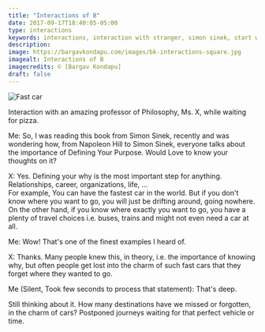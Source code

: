 ```yaml
---
title: "Interactions of B"
date: 2017-09-17T18:40:05-05:00
type: interactions
keywords: interactions, interaction with stranger, simon sinek, start with why, journey, motivation
description:
image: https://bargavkondapu.com/images/bk-interactions-square.jpg
imagealt: Interactions of B
imagecredits: © [Bargav Kondapu]
draft: false
---
```

[comment]: # (Interactions with strangers )
![Fast car](https://res.cloudinary.com/dkjdeuwlv/image/upload/c_scale,w_auto,q_auto,f_auto/v1541982407/bargavkondapu.com/sketch-1508204120499.jpg)

Interaction with an amazing professor of Philosophy, Ms. X, while waiting for pizza.

Me: So, I was reading this book from Simon Sinek, recently and was wondering how, from Napoleon Hill to Simon Sinek, everyone talks about the importance of Defining Your Purpose. Would Love to know your thoughts on it?

X: Yes. Defining your why is the most important step for anything. Relationships, career, organizations, life, ...  
For example, You can have the fastest car in the world. But if you don't know where you want to go, you will just be drifting around, going nowhere.  
On the other hand, if you know where exactly you want to go, you have a plenty of travel choices i.e. buses, trains and might not even need a car at all.  

Me: Wow! That's one of the finest examples I heard of.

X: Thanks. Many people knew this, in theory, i.e. the importance of knowing why, but often people get lost into the charm of such fast cars that they forget where they wanted to go.  

Me (Silent, Took few seconds to process that statement): That's deep.

Still thinking about it. How many destinations have we missed or forgotten, in the charm of cars? Postponed journeys waiting for that perfect vehicle or time.
